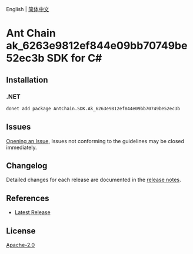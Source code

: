 English | [简体中文](README-CN.md)

# Ant Chain ak_6263e9812ef844e09bb70749be52ec3b SDK for C#

## Installation

### .NET

```bash
donet add package AntChain.SDK.Ak_6263e9812ef844e09bb70749be52ec3b
```

## Issues

[Opening an Issue](https://github.com/alipay/antchain-openapi-prod-sdk/issues/new), Issues not conforming to the guidelines may be closed immediately.

## Changelog

Detailed changes for each release are documented in the [release notes](./ChangeLog.md).

## References

* [Latest Release](https://github.com/alipay/antchain-openapi-prod-sdk/)

## License

[Apache-2.0](http://www.apache.org/licenses/LICENSE-2.0)
